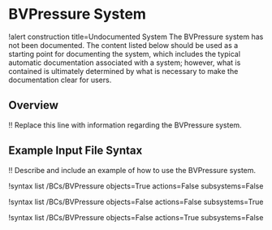 # BVPressure System

!alert construction title=Undocumented System
The BVPressure system has not been documented. The content listed below should be used as a starting
point for documenting the system, which includes the typical automatic documentation associated with
a system; however, what is contained is ultimately determined by what is necessary to make the
documentation clear for users.

## Overview

!! Replace this line with information regarding the BVPressure system.

## Example Input File Syntax

!! Describe and include an example of how to use the BVPressure system.

!syntax list /BCs/BVPressure objects=True actions=False subsystems=False

!syntax list /BCs/BVPressure objects=False actions=False subsystems=True

!syntax list /BCs/BVPressure objects=False actions=True subsystems=False
